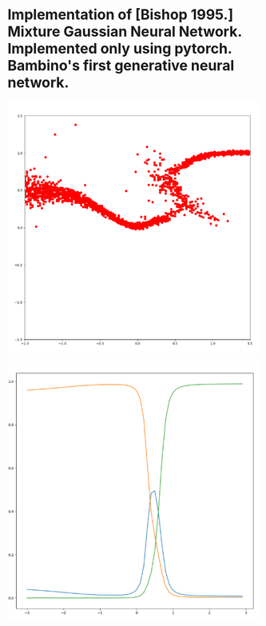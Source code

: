 # Implementation of [Bishop 1995.] Mixture Gaussian Neural Network. Implemented only using pytorch. Bambino's first generative neural network.

<p align="center">
<img src="https://github.com/SB-27182/First_GaussianMixture/blob/master/imgs/mixtureGauss_1.png" />
</p>


<p align="center">
  <img src="https://github.com/SB-27182/First_GaussianMixture/blob/master/imgs/mixtureKernelProbabilites.png" />
</p>

